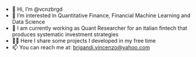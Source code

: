 - 👋 Hi, I’m @vcnzbrgd
- 👀 I’m interested in Quantitative Finance, Financial Machine Learning and Data Science
- 🏢 I am currently working as Quant Researcher for an italian fintech that produces systematic investment strategies
- 🧑‍💻 Here I share some projects I developed in my free time
- 📫 You can reach me at: brigandi.vincenzo@yahoo.com

<!---
vcnzbrgd/vcnzbrgd is a ✨ special ✨ repository because its `README.md` (this file) appears on your GitHub profile.
You can click the Preview link to take a look at your changes.
--->
